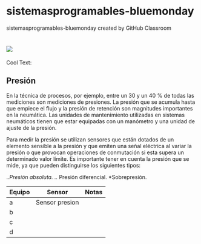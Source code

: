 # sistemasprogramables-bluemonday
sistemasprogramables-bluemonday created by GitHub Classroom


# ![](https://images.cooltext.com/5387872.gif)

<a href="http://cooltext.com" target="_top"><img src="https://cooltext.com/images/ct_pixel.gif" width="80" height="15" alt="Cool Text: Logo and Graphics Generator" border="0" /></a>


## Presión

 En la técnica de procesos, por ejemplo, entre un 30 y un 40 % de todas las mediciones son mediciones de presiones. La presión 
 que se acumula hasta que empiece el flujo y la presión de retención son magnitudes importantes en la neumática. Las unidades de 
 mantenimiento utilizadas en sistemas neumáticos tienen que estar equipadas con un manómetro y una unidad de ajuste de la presión.

Para medir la presión se utilizan sensores que están dotados de un elemento sensible a la presión y que emiten una señal eléctrica 
al variar la presión o que provocan operaciones de conmutación si esta supera un determinado valor límite. Es importante tener en 
cuenta la presión que se mide, ya que pueden distinguirse los siguientes tipos:

..*Presión absoluta.
..* Presión diferencial.
*Sobrepresión.








| Equipo | Sensor | Notas |
|-------------|----------------|--------------|
| a        | Sensor presion               |              |
| b           |                |              |
| c           |                |              |
| d           |                |              |

